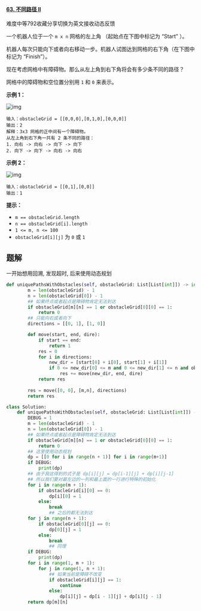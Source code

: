 #### [63. 不同路径 II](https://leetcode.cn/problems/unique-paths-ii/)

难度中等792收藏分享切换为英文接收动态反馈

一个机器人位于一个 `m x n` 网格的左上角 （起始点在下图中标记为 “Start” ）。

机器人每次只能向下或者向右移动一步。机器人试图达到网格的右下角（在下图中标记为 “Finish”）。

现在考虑网格中有障碍物。那么从左上角到右下角将会有多少条不同的路径？

网格中的障碍物和空位置分别用 `1` 和 `0` 来表示。

 

**示例 1：**

![img](https://assets.leetcode.com/uploads/2020/11/04/robot1.jpg)

```
输入：obstacleGrid = [[0,0,0],[0,1,0],[0,0,0]]
输出：2
解释：3x3 网格的正中间有一个障碍物。
从左上角到右下角一共有 2 条不同的路径：
1. 向右 -> 向右 -> 向下 -> 向下
2. 向下 -> 向下 -> 向右 -> 向右
```

**示例 2：**

![img](https://assets.leetcode.com/uploads/2020/11/04/robot2.jpg)

```
输入：obstacleGrid = [[0,1],[0,0]]
输出：1
```

 

**提示：**

- `m == obstacleGrid.length`
- `n == obstacleGrid[i].length`
- `1 <= m, n <= 100`
- `obstacleGrid[i][j]` 为 `0` 或 `1`



## 题解

一开始想用回溯, 发现超时, 后来使用动态规划

~~~python
def uniquePathsWithObstacles(self, obstacleGrid: List[List[int]]) -> int:
        m = len(obstacleGrid) - 1
        n = len(obstacleGrid[0]) - 1
        ## 如果终点或者起点是障碍物肯定无法到达
        if obstacleGrid[m][n] == 1 or obstacleGrid[0][0] == 1:
            return 0
        ## 只能向右或者向下
        directions = [[0, 1], [1, 0]]

        def move(start, end, dire):
            if start == end:
                return 1
            res = 0
            for i in directions:
                new_dir = [start[0] + i[0], start[1] + i[1]]
                if 0 <= new_dir[0] <= m and 0 <= new_dir[1] <= n and obstacleGrid[new_dir[0]][new_dir[1]] == 0:
                    res += move(new_dir, end, dire)
            return res
        
        res = move([0, 0], [m,n], directions)
        return res

~~~

~~~python
class Solution:
    def uniquePathsWithObstacles(self, obstacleGrid: List[List[int]]) -> int:
        DEBUG = 1
        m = len(obstacleGrid) - 1
        n = len(obstacleGrid[0]) - 1
        ## 如果终点或者起点是障碍物肯定无法到达
        if obstacleGrid[m][n] == 1 or obstacleGrid[0][0] == 1:
            return 0
        ## 这里使用动态规划
        dp = [[0 for i in range(n + 1)] for i in range(m+1)]
        if DEBUG:
            print(dp)
        ## 由于我这得到的式子是 dp[i][j] = dp[i-1][j] + dp[i][j-1]
        ## 所以我们要对最左边的一列和最上面的一行进行特殊的初始化
        for i in range(m + 1):
            if obstacleGrid[i][0] == 0:
                dp[i][0] = 1
            else:
                break
                ## 之后的都无法到达
        for j in range(n + 1):
            if obstacleGrid[0][j] == 0:
                dp[0][j] = 1
            else:
                break 
                ## 同理
        if DEBUG:
            print(dp)
        for i in range(1, m + 1):
            for j in range(1, n + 1):
                ## 如果当前是障碍不改变
                if obstacleGrid[i][j] == 1:
                    continue
                else:
                    dp[i][j] = dp[i - 1][j] + dp[i][j - 1]
        return dp[m][n]
        
~~~

